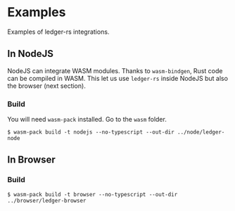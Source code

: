 # Examples

Examples of ledger-rs integrations.

## In NodeJS

NodeJS can integrate WASM modules. Thanks to `wasm-bindgen`, Rust code can be compiled in WASM. This let us use `ledger-rs` inside NodeJS but also the browser (next section).

### Build

You will need `wasm-pack` installed. Go to the `wasm` folder.

```
$ wasm-pack build -t nodejs --no-typescript --out-dir ../node/ledger-node
```

## In Browser

### Build

```
$ wasm-pack build -t browser --no-typescript --out-dir ../browser/ledger-browser
```
